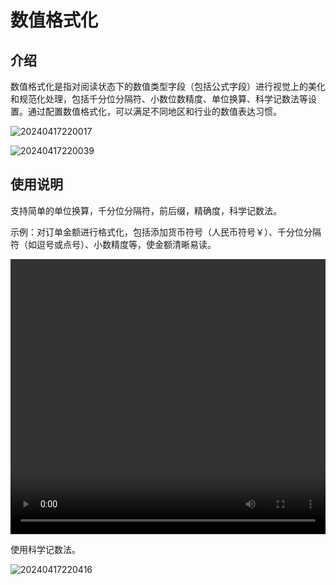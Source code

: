 # 数值格式化

## 介绍

数值格式化是指对阅读状态下的数值类型字段（包括公式字段）进行视觉上的美化和规范化处理，包括千分位分隔符、小数位数精度、单位换算、科学记数法等设置。通过配置数值格式化，可以满足不同地区和行业的数值表达习惯。

![20240417220017](https://static-docs.nocobase.com/20240417220017.png)

![20240417220039](https://static-docs.nocobase.com/20240417220039.png)
## 使用说明
支持简单的单位换算，千分位分隔符，前后缀，精确度，科学记数法。

示例：对订单金额进行格式化，包括添加货币符号（人民币符号￥）、千分位分隔符（如逗号或点号）、小数精度等，使金额清晰易读。

<video width="100%" height="440" controls>
      <source src="https://static-docs.nocobase.com/20240417220140.mp4" type="video/mp4">
</video>

使用科学记数法。

![20240417220416](https://static-docs.nocobase.com/20240417220416.png)
